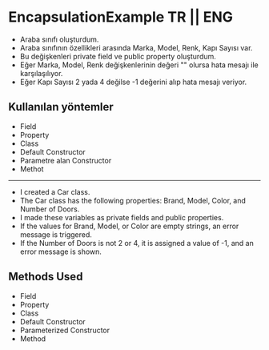 # EncapsulationExample TR || ENG

- Araba sınıfı oluşturdum.
- Araba sınıfının özellikleri arasında Marka, Model, Renk, Kapı Sayısı var.
- Bu değişkenleri private field ve public property oluşturdum.
- Eğer Marka, Model, Renk değişkenlerinin değeri "" olursa hata mesajı ile karşılaşılıyor.
- Eğer Kapı Sayısı 2 yada 4 değilse -1 değerini alıp hata mesajı veriyor.

## Kullanılan yöntemler
- Field
- Property
- Class
- Default Constructor
- Parametre alan Constructor
- Methot
---
- I created a Car class.
- The Car class has the following properties: Brand, Model, Color, and Number of Doors.
- I made these variables as private fields and public properties.
- If the values for Brand, Model, or Color are empty strings, an error message is triggered.
- If the Number of Doors is not 2 or 4, it is assigned a value of -1, and an error message is shown.
  
## Methods Used
- Field
- Property
- Class
- Default Constructor
- Parameterized Constructor
- Method
